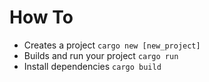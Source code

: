# How To

- Creates a project  ```cargo new [new_project]```
- Builds and run your project ```cargo run```
- Install dependencies ```cargo build```

